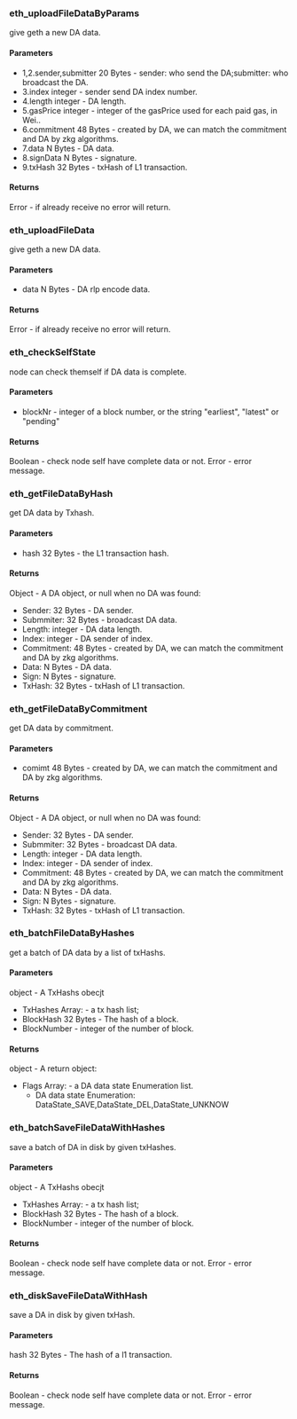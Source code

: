 ### eth_uploadFileDataByParams

give geth a new DA data.

#### Parameters

- 1,2.sender,submitter 20 Bytes - sender: who send the DA;submitter: who broadcast the DA.
- 3.index integer - sender send DA index number.
- 4.length integer - DA length.
- 5.gasPrice integer - integer of the gasPrice used for each paid gas, in Wei..
- 6.commitment 48 Bytes - created by DA, we can match the commitment and DA by zkg algorithms.
- 7.data N Bytes - DA data.
- 8.signData N Bytes - signature.
- 9.txHash 32 Bytes - txHash of L1 transaction.

#### Returns

Error - if already receive no error will return.


### eth_uploadFileData

give geth a new DA data.

#### Parameters

- data N Bytes - DA rlp encode data.

#### Returns 

Error - if already receive no error will return.
 

### eth_checkSelfState

node can check themself if DA data is complete.

#### Parameters
 
 - blockNr - integer of a block number, or the string "earliest", "latest" or "pending"
 
#### Returns 
 
 Boolean - check node self have complete data or not.
 Error - error message.


### eth_getFileDataByHash 

get DA data by Txhash.

#### Parameters

- hash 32 Bytes - the L1 transaction hash.

#### Returns

Object - A DA object, or null when no DA was found:

- Sender: 32 Bytes - DA sender.
- Submmiter: 32 Bytes - broadcast DA data.
- Length: integer - DA data length.
- Index: integer - DA sender of index.
- Commitment: 48 Bytes - created by DA, we can match the commitment and DA by zkg algorithms.
- Data: N Bytes - DA data.
- Sign: N Bytes - signature.
- TxHash: 32 Bytes - txHash of L1 transaction.

### eth_getFileDataByCommitment 

get DA data by commitment.

#### Parameters

- comimt 48 Bytes - created by DA, we can match the commitment and DA by zkg algorithms.

#### Returns

Object - A DA object, or null when no DA was found:

- Sender: 32 Bytes - DA sender.
- Submmiter: 32 Bytes - broadcast DA data.
- Length: integer - DA data length.
- Index: integer - DA sender of index.
- Commitment: 48 Bytes - created by DA, we can match the commitment and DA by zkg algorithms.
- Data: N Bytes - DA data.
- Sign: N Bytes - signature.
- TxHash: 32 Bytes - txHash of L1 transaction.

### eth_batchFileDataByHashes

get a batch of DA data by a list of txHashs.

#### Parameters

object - A TxHashs obecjt

- TxHashes  Array: - a tx hash list;
-	BlockHash 	32 Bytes - The hash of a block.
-	BlockNumber  - integer of the number of block.

#### Returns

object - A return object:

- Flags  Array: - a DA data state Enumeration list.
    - DA data state Enumeration: DataState_SAVE,DataState_DEL,DataState_UNKNOW 
 
### eth_batchSaveFileDataWithHashes

save a batch of DA in disk by given txHashes.

#### Parameters

object - A TxHashs obecjt

- TxHashes  Array: - a tx hash list;
-	BlockHash 	32 Bytes - The hash of a block.
-	BlockNumber  - integer of the number of block.

#### Returns

Boolean - check node self have complete data or not.
Error - error message.

### eth_diskSaveFileDataWithHash

save a DA in disk by given txHash.

#### Parameters

hash 32 Bytes - The hash of a l1 transaction.

#### Returns
 
Boolean - check node self have complete data or not.
Error - error message.
  


